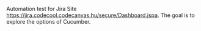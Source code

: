 Automation test for Jira Site https://jira.codecool.codecanvas.hu/secure/Dashboard.jspa.
The goal is to explore the options of Cucumber.
